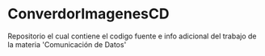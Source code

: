 # ConverdorImagenesCD
Repositorio el cual contiene el codigo fuente e info adicional del trabajo de la materia 'Comunicación de Datos'

